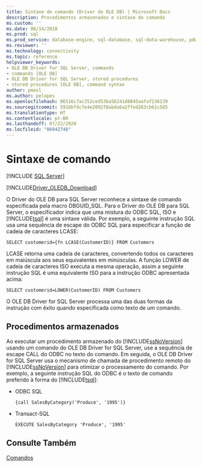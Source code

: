 ```yaml
---
title: Sintaxe de comando (Driver do OLE DB) | Microsoft Docs
description: Procedimentos armazenados e sintaxe do comando
ms.custom: ''
ms.date: 06/14/2018
ms.prod: sql
ms.prod_service: database-engine, sql-database, sql-data-warehouse, pdw
ms.reviewer: ''
ms.technology: connectivity
ms.topic: reference
helpviewer_keywords:
- OLE DB Driver for SQL Server, commands
- commands [OLE DB]
- OLE DB Driver for SQL Server, stored procedures
- stored procedures [OLE DB], command syntax
author: pmasl
ms.author: pelopes
ms.openlocfilehash: 06516c7ac352ced53ba56241d8845aafaf236139
ms.sourcegitcommit: 591bbf4c7e4e2092f8abda6a2ffed263cb61c585
ms.translationtype: HT
ms.contentlocale: pt-BR
ms.lasthandoff: 07/22/2020
ms.locfileid: "86942748"
---
```

# <a name="command-syntax"></a>Sintaxe de comando
[!INCLUDE [SQL Server](../../../includes/applies-to-version/sql-asdb-asdbmi-asa-pdw.md)]

[!INCLUDE[Driver_OLEDB_Download](../../../includes/driver_oledb_download.md)]

  O Driver do OLE DB para SQL Server reconhece a sintaxe de comando especificada pela macro DBGUID_SQL. Para o Driver do OLE DB para SQL Server, o especificador indica que uma mistura do ODBC SQL, ISO e [!INCLUDE[tsql](../../../includes/tsql-md.md)] é uma sintaxe válida. Por exemplo, a seguinte instrução SQL usa uma sequência de escape do ODBC SQL para especificar a função de cadeia de caracteres LCASE:  
  
```  
SELECT customerid={fn LCASE(CustomerID)} FROM Customers  
```  
  
 LCASE retorna uma cadeia de caracteres, convertendo todos os caracteres em maiúscula aos seus equivalentes em minúsculas. A função LOWER de cadeia de caracteres ISO executa a mesma operação, assim a seguinte instrução SQL é uma equivalente ISO para a instrução ODBC apresentada acima:  
  
```  
SELECT customerid=LOWER(CustomerID) FROM Customers  
```  
  
 O OLE DB Driver for SQL Server processa uma das duas formas da instrução com êxito quando especificada como texto de um comando.  
  
## <a name="stored-procedures"></a>Procedimentos armazenados  
 Ao executar um procedimento armazenado do [!INCLUDE[ssNoVersion](../../../includes/ssnoversion-md.md)] usando um comando do OLE DB Driver for SQL Server, use a sequência de escape CALL do ODBC no texto do comando. Em seguida, o OLE DB Driver for SQL Server usa o mecanismo de chamada de procedimento remoto do [!INCLUDE[ssNoVersion](../../../includes/ssnoversion-md.md)] para otimizar o processamento do comando. Por exemplo, a seguinte instrução SQL do ODBC é o texto de comando preferido à forma do [!INCLUDE[tsql](../../../includes/tsql-md.md)]:  
  
-   ODBC SQL  
  
    ```  
    {call SalesByCategory('Produce', '1995')}  
    ```  
  
-   Transact-SQL  
  
    ```  
    EXECUTE SalesByCategory 'Produce', '1995'  
    ```  
  
## <a name="see-also"></a>Consulte Também  
 [Comandos](../../oledb/ole-db-commands/commands.md)  
  
  
